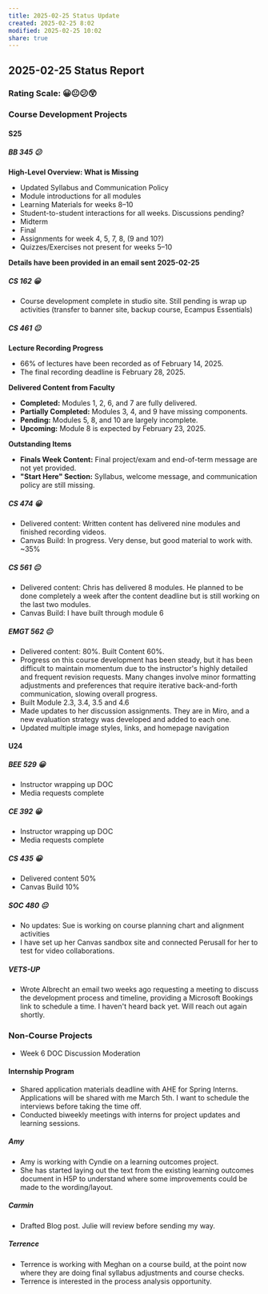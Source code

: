 ```yaml
---
title: 2025-02-25 Status Update
created: 2025-02-25 8:02
modified: 2025-02-25 10:02
share: true
---
```


## 2025-02-25 Status Report

### Rating Scale: 😀😐😕😲

### Course Development Projects

#### S25

##### BB 345 😕

**High-Level Overview: What is Missing**

- Updated Syllabus and Communication Policy
- Module introductions for all modules
- Learning Materials for weeks 8–10
- Student-to-student interactions for all weeks. Discussions pending?
- Midterm
- Final
- Assignments for week 4, 5, 7, 8, (9 and 10?)
- Quizzes/Exercises not present for weeks 5–10

**Details have been provided in an email sent 2025-02-25**

##### CS 162 😀

- Course development complete in studio site. Still pending is wrap up activities (transfer to banner site, backup course, Ecampus Essentials)

##### CS 461 😐

**Lecture Recording Progress**

- 66% of lectures have been recorded as of February 14, 2025.
- The final recording deadline is February 28, 2025.

**Delivered Content from Faculty**

- **Completed:** Modules 1, 2, 6, and 7 are fully delivered.
- **Partially Completed:** Modules 3, 4, and 9 have missing components.
- **Pending:** Modules 5, 8, and 10 are largely incomplete.
- **Upcoming:** Module 8 is expected by February 23, 2025.

**Outstanding Items**

- **Finals Week Content:** Final project/exam and end-of-term message are not yet provided.
- **"Start Here" Section:** Syllabus, welcome message, and communication policy are still missing.

##### CS 474 😀

- Delivered content: Written content has delivered nine modules and finished recording videos.
- Canvas Build: In progress. Very dense, but good material to work with. ~35%

##### CS 561 😐

- Delivered content: Chris has delivered 8 modules. He planned to be done completely a week after the content deadline but is still working on the last two modules.
- Canvas Build: I have built through module 6

##### EMGT 562 😐

- Delivered content: 80%. Built Content 60%.
- Progress on this course development has been steady, but it has been difficult to maintain momentum due to the instructor's highly detailed and frequent revision requests. Many changes involve minor formatting adjustments and preferences that require iterative back-and-forth communication, slowing overall progress.
- Built Module 2.3, 3.4, 3.5 and 4.6
- Made updates to her discussion assignments. They are in Miro, and a new evaluation strategy was developed and added to each one.
- Updated multiple image styles, links, and homepage navigation

#### U24

##### BEE 529 😀

- Instructor wrapping up DOC
- Media requests complete

##### CE 392 😀

- Instructor wrapping up DOC
- Media requests complete

##### CS 435 😀

- Delivered content 50%
- Canvas Build 10%

##### SOC 480 😐

- No updates: Sue is working on course planning chart and alignment activities
- I have set up her Canvas sandbox site and connected Perusall for her to test for video collaborations.

##### VETS-UP

- Wrote Albrecht an email two weeks ago requesting a meeting to discuss the development process and timeline, providing a Microsoft Bookings link to schedule a time. I haven't heard back yet. Will reach out again shortly.

### Non-Course Projects

- Week 6 DOC Discussion Moderation

#### Internship Program

- Shared application materials deadline with AHE for Spring Interns. Applications will be shared with me March 5th. I want to schedule the interviews before taking the time off.
- Conducted biweekly meetings with interns for project updates and learning sessions.

##### Amy

- Amy is working with Cyndie on a learning outcomes project.
- She has started laying out the text from the existing learning outcomes document in H5P to understand where some improvements could be made to the wording/layout.

##### Carmin

- Drafted Blog post. Julie will review before sending my way.

##### Terrence

- Terrence is working with Meghan on a course build, at the point now where they are doing final syllabus adjustments and course checks. 
- Terrence is interested in the process analysis opportunity.

